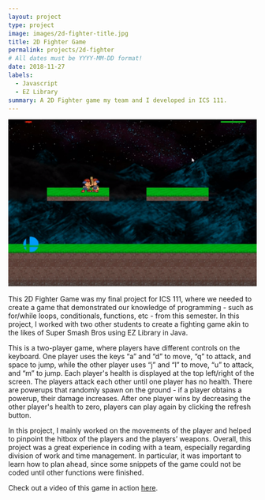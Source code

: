 ```yaml
---
layout: project
type: project
image: images/2d-fighter-title.jpg
title: 2D Fighter Game
permalink: projects/2d-fighter
# All dates must be YYYY-MM-DD format!
date: 2018-11-27
labels:
  - Javascript
  - EZ Library
summary: A 2D Fighter game my team and I developed in ICS 111.
---
```


<img class="ui medium right floated rounded image" src="../images/2d-fighter.png">

This 2D Fighter Game was my final project for ICS 111, where we needed to create a game that demonstrated our knowledge of programming - such as for/while loops, conditionals, functions, etc - from this semester. In this project, I worked with two other students to create a fighting game akin to the likes of Super Smash Bros using EZ Library in Java.

This is a two-player game, where players have different controls on the keyboard. One player uses the keys “a” and “d” to move, “q” to attack, and space to jump, while the other player uses “j” and “l” to move, “u” to attack, and “m” to jump. Each player's health is displayed at the top left/right of the screen. The players attack each other until one player has no health. There are powerups that randomly spawn on the ground - if a player obtains a powerup, their damage increases. After one player wins by decreasing the other player's health to zero, players can play again by clicking the refresh button.

In this project, I mainly worked on the movements of the player and helped to pinpoint the hitbox of the players and the players’ weapons. Overall, this project was a great experience in coding with a team, especially regarding division of work and time management. In particular, it was important to learn how to plan ahead, since some snippets of the game could not be coded until other functions were finished.

Check out a video of this game in action <a href="https://www.youtube.com/watch?v=-w64P45hA1E">here</a>.
